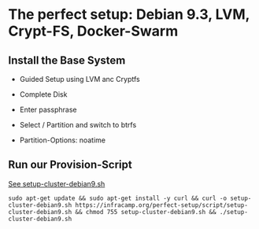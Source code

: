 # The perfect setup: Debian 9.3, LVM, Crypt-FS, Docker-Swarm

## Install the Base System

- Guided Setup using LVM anc Cryptfs
- Complete Disk
- Enter passphrase
- Select / Partition and switch to btrfs

- Partition-Options: noatime


## Run our Provision-Script

[See setup-cluster-debian9.sh](script/setup-cluster-debian9.sh)

```
sudo apt-get update && sudo apt-get install -y curl && curl -o setup-cluster-debian9.sh https://infracamp.org/perfect-setup/script/setup-cluster-debian9.sh && chmod 755 setup-cluster-debian9.sh && ./setup-cluster-debian9.sh
```

